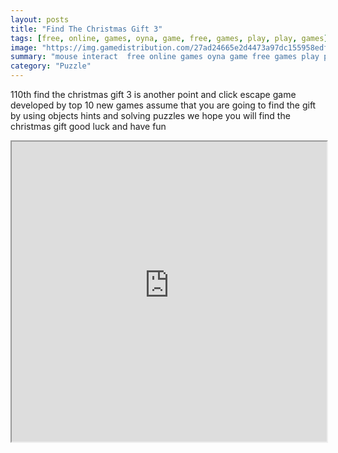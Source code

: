 ```yaml
---
layout: posts
title: "Find The Christmas Gift 3"
tags: [free, online, games, oyna, game, free, games, play, play, games]
image: "https://img.gamedistribution.com/27ad24665e2d4473a97dc155958edf82.jpg"
summary: "mouse interact  free online games oyna game free games play play games"
category: "Puzzle"
---
```


110th find the christmas gift 3 is another point and click escape game developed by top 10 new games assume that you are going to find the gift by using objects hints and solving puzzles we hope you will find the christmas gift good luck and have fun

<iframe width="100%" height="480px;" src="https://flash.gamedistribution.com?game=27ad24665e2d4473a97dc155958edf82"></iframe>